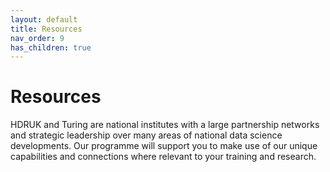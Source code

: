 ```yaml
---
layout: default
title: Resources
nav_order: 9
has_children: true
---
```


# Resources

HDRUK and Turing are national institutes with a large partnership networks and strategic leadership over many areas of national data science developments. Our programme will support you to make use of our unique capabilities and connections where relevant to your training and research.